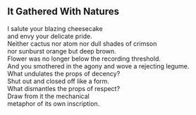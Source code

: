 It Gathered With Natures
------------------------
I salute your blazing cheesecake  
and envy your delicate pride.  
Neither cactus nor atom nor dull shades of crimson  
nor sunburst orange but deep brown.  
Flower was no longer below the recording threshold.  
And you smothered in the agony and wove a rejecting legume.  
What undulates the props of decency?  
Shut out and closed off like a form.  
What dismantles the props of respect?  
Draw from it the mechanical  
metaphor of its own inscription.  
